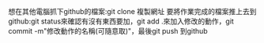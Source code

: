 想在其他電腦抓下github的檔案:git clone 複製網址
要將作業完成的檔案推上去到github:git status來確認有沒有東西要加，git add .來加入修改的動作，git commit -m"修改動作的名稱(可隨意取)"，最後git push 到github
